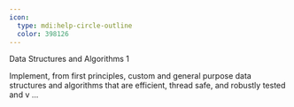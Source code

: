 ```yaml
---
icon:
  type: mdi:help-circle-outline
  color: 398126
---
```

Data Structures and Algorithms 1

Implement, from first principles, custom and general purpose data structures and algorithms that are efficient, thread safe, and robustly tested and v ... 
